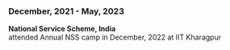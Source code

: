 ### December, 2021 - May, 2023
**National Service Scheme, India**  
attended Annual NSS camp in December, 2022 at IIT Kharagpur
